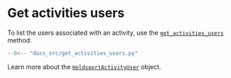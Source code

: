 # Get activities users

To list the users associated with an activity, use the [`get_activities_users`](reference/holdsport.md#pyholdsport.Holdsport.get_activities_users) method:

```py linenums="1"
--8<-- "docs_src/get_activities_users.py"
```

Learn more about the [`HoldsportActivityUser`](reference/models.md#pyholdsport.HoldsportActivitiesUser) object.
